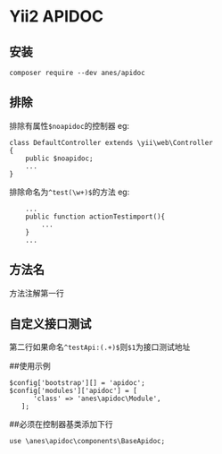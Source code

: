 # Yii2 APIDOC

## 安装
```
composer require --dev anes/apidoc
```

## 排除
排除有属性`$noapidoc`的控制器
eg:
```
class DefaultController extends \yii\web\Controller
{
    public $noapidoc;
    ...
}
```
排除命名为`^test(\w+)$`的方法
eg:
```
    ...
    public function actionTestimport(){
        ...
    }
    ...
```

## 方法名
方法注解第一行

## 自定义接口测试
第二行如果命名`^testApi:(.+)$`则`$1`为接口测试地址
 
##使用示例
```
$config['bootstrap'][] = 'apidoc';
$config['modules']['apidoc'] = [
      'class' => 'anes\apidoc\Module',
   ];
```
 
##必须在控制器基类添加下行
```
use \anes\apidoc\components\BaseApidoc;
```

